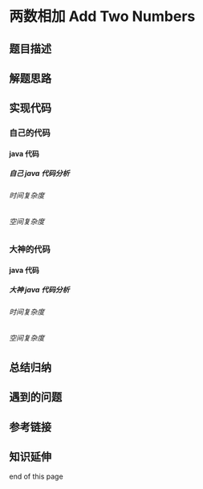 # 两数相加 Add Two Numbers

## 题目描述



## 解题思路



## 实现代码
### 自己的代码
#### java 代码


##### 自己 java 代码分析
###### 时间复杂度


###### 空间复杂度



### 大神的代码
#### java 代码


##### 大神 java 代码分析
###### 时间复杂度


###### 空间复杂度



## 总结归纳



## 遇到的问题



## 参考链接



## 知识延伸



end of this page
